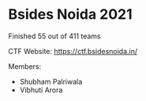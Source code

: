 # Bsides Noida 2021

Finished 55 out of 411 teams

CTF Website: https://ctf.bsidesnoida.in/

Members:
- Shubham Palriwala
- Vibhuti Arora
